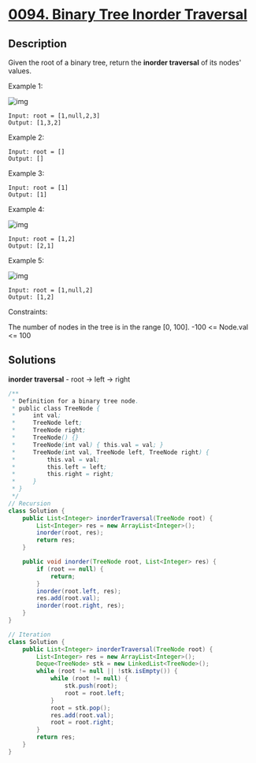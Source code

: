 # [0094. Binary Tree Inorder Traversal](https://leetcode-cn.com/problems/binary-tree-inorder-traversal/)



## Description



Given the root of a binary tree, return the **inorder traversal** of its nodes' values.

 

Example 1:

![img](https://assets.leetcode.com/uploads/2020/09/15/inorder_1.jpg)
```
Input: root = [1,null,2,3]
Output: [1,3,2]
```
Example 2:
```
Input: root = []
Output: []
```
Example 3:
```
Input: root = [1]
Output: [1]
```
Example 4:

![img](https://assets.leetcode.com/uploads/2020/09/15/inorder_5.jpg)
```
Input: root = [1,2]
Output: [2,1]
```
Example 5:

![img](https://assets.leetcode.com/uploads/2020/09/15/inorder_4.jpg)
```
Input: root = [1,null,2]
Output: [1,2]
```

Constraints:

The number of nodes in the tree is in the range [0, 100].
-100 <= Node.val <= 100




## Solutions

**inorder traversal** - root -> left -> right

```java
/**
 * Definition for a binary tree node.
 * public class TreeNode {
 *     int val;
 *     TreeNode left;
 *     TreeNode right;
 *     TreeNode() {}
 *     TreeNode(int val) { this.val = val; }
 *     TreeNode(int val, TreeNode left, TreeNode right) {
 *         this.val = val;
 *         this.left = left;
 *         this.right = right;
 *     }
 * }
 */
// Recursion
class Solution {
    public List<Integer> inorderTraversal(TreeNode root) {
        List<Integer> res = new ArrayList<Integer>();
        inorder(root, res);
        return res;
    }

    public void inorder(TreeNode root, List<Integer> res) {
        if (root == null) {
            return;
        }
        inorder(root.left, res);
        res.add(root.val);
        inorder(root.right, res);
    }
}

// Iteration
class Solution {
    public List<Integer> inorderTraversal(TreeNode root) {
        List<Integer> res = new ArrayList<Integer>();
        Deque<TreeNode> stk = new LinkedList<TreeNode>();
        while (root != null || !stk.isEmpty()) {
            while (root != null) {
                stk.push(root);
                root = root.left;
            }
            root = stk.pop();
            res.add(root.val);
            root = root.right;
        }
        return res;
    }
}
```

